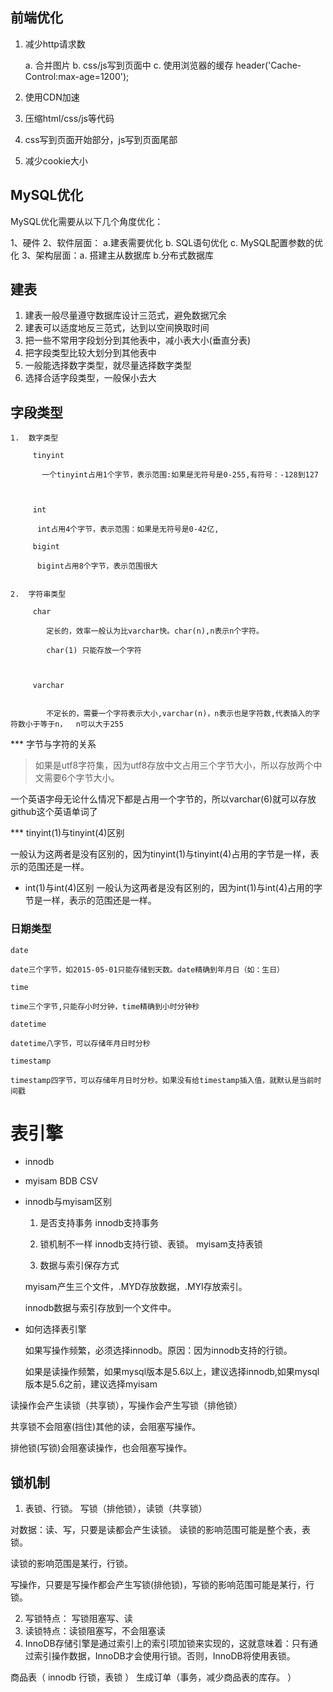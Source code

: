 ## 	前端优化

 1. 减少http请求数
    
    a.  合并图片
    b.  css/js写到页面中
    c.  使用浏览器的缓存
         header('Cache-Control:max-age=1200');

 2. 使用CDN加速
 3. 压缩html/css/js等代码
 4. css写到页面开始部分，js写到页面尾部
 5. 减少cookie大小


## MySQL优化
  
  MySQL优化需要从以下几个角度优化：

  1、硬件
  2、软件层面： a.建表需要优化  b. SQL语句优化    c. MySQL配置参数的优化
  3、架构层面：a. 搭建主从数据库  b.分布式数据库



## 建表
  
   1.  建表一般尽量遵守数据库设计三范式，避免数据冗余
   2.  建表可以适度地反三范式，达到以空间换取时间
   3.  把一些不常用字段划分到其他表中，减小表大小(垂直分表)
   4.  把字段类型比较大划分到其他表中
   5.  一般能选择数字类型，就尽量选择数字类型
   6.  选择合适字段类型，一般保小去大



## 字段类型

    1.  数字类型

         tinyint  
    
           一个tinyint占用1个字节，表示范围:如果是无符号是0-255,有符号：-128到127

        

         int 

          int占用4个字节，表示范围：如果是无符号是0-42亿,

         bigint

          bigint占用8个字节，表示范围很大


    2.  字符串类型   

         char
		
			定长的，效率一般认为比varchar快。char(n),n表示n个字符。 

            char(1) 只能存放一个字符 

   

         varchar


			不定长的，需要一个字符表示大小,varchar(n)，n表示也是字符数,代表插入的字符数小于等于n，  n可以大于255

  

     
*** 字节与字符的关系

> 如果是utf8字符集，因为utf8存放中文占用三个字节大小，所以存放两个中文需要6个字节大小。

一个英语字母无论什么情况下都是占用一个字节的，所以varchar(6)就可以存放github这个英语单词了
 

*** tinyint(1)与tinyint(4)区别

   一般认为这两者是没有区别的，因为tinyint(1)与tinyint(4)占用的字节是一样，表示的范围还是一样。 

* int(1)与int(4)区别
   一般认为这两者是没有区别的，因为int(1)与int(4)占用的字节是一样，表示的范围还是一样。 
   


### 日期类型

	date
	
	date三个字节，如2015-05-01只能存储到天数。date精确到年月日（如：生日）
	
	time
	
	time三个字节,只能存小时分钟，time精确到小时分钟秒
	
	datetime
	
	datetime八字节，可以存储年月日时分秒
	
	timestamp
	
	timestamp四字节，可以存储年月日时分秒。如果没有给timestamp插入值，就默认是当前时间戳


# 表引擎

* innodb
* myisam
	BDB
	CSV


* innodb与myisam区别

  1.  是否支持事务
  innodb支持事务
       
  2.  锁机制不一样
  innodb支持行锁、表锁。 myisam支持表锁


  3.  数据与索引保存方式

   myisam产生三个文件，.MYD存放数据，.MYI存放索引。

   innodb数据与索引存放到一个文件中。


* 如何选择表引擎

  如果写操作频繁，必须选择innodb。原因：因为innodb支持的行锁。

  如果是读操作频繁，如果mysql版本是5.6以上，建议选择innodb,如果mysql版本是5.6之前，建议选择myisam




读操作会产生读锁（共享锁），写操作会产生写锁（排他锁）

共享锁不会阻塞(挡住)其他的读，会阻塞写操作。

排他锁(写锁)会阻塞读操作，也会阻塞写操作。




 



## 锁机制

  1. 表锁、行锁。 写锁（排他锁），读锁（共享锁）
 

  对数据：读、写，只要是读都会产生读锁。 读锁的影响范围可能是整个表，表锁。   

  读锁的影响范围是某行，行锁。 

   写操作，只要是写操作都会产生写锁(排他锁)，写锁的影响范围可能是某行，行锁。 



  2. 写锁特点： 写锁阻塞写、读
  3. 读锁特点：读锁阻塞写，不会阻塞读
  4. InnoDB存储引擎是通过索引上的索引项加锁来实现的，这就意味着：只有通过索引操作数据，InnoDB才会使用行锁。否则，InnoDB将使用表锁。




  商品表（  innodb 行锁，表锁 ） 生成订单（事务，减少商品表的库存。  ）

 


